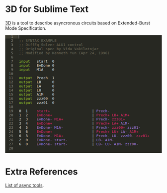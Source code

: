 
# 3D for Sublime Text

[3D](http://apt.cs.manchester.ac.uk/ftp/pub/apt/www/async/tools/3d.html) is a tool to describe asyncronous circuits based on Extended-Burst Mode Specification.

![screenshot](https://github.com/leoheck/sublime-3d-tool/blob/master/misc/sample.png?raw=true "syntax hilight")

# Extra References
[List of async tools](http://web.engr.oregonstate.edu/~sllu/async/tools.html).



